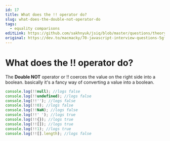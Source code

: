 ```yaml
---
id: 17
title: What does the !! operator do?
slug: what-does-the-double-not-operator-do
tags:
  - equality comparisons
editLink: https://github.com/sakhnyuk/jsiq/blob/master/questions/theory/javascript/17.md
original: https://dev.to/macmacky/70-javascript-interview-questions-5gfi
---
```


# What does the !! operator do?

The **Double NOT** operator or !! coerces the value on the right side into a boolean. basically it's a fancy way of converting a value into a boolean.

```javascript
console.log(!!null); //logs false
console.log(!!undefined); //logs false
console.log(!!''); //logs false
console.log(!!0); //logs false
console.log(!!NaN); //logs false
console.log(!!' '); //logs true
console.log(!!{}); //logs true
console.log(!![]); //logs true
console.log(!!1); //logs true
console.log(!![].length); //logs false
```
